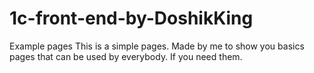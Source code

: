 # 1c-front-end-by-DoshikKing
Example pages
This is a simple pages. Made by me to show you basics pages that can be used by everybody. If you need them.
